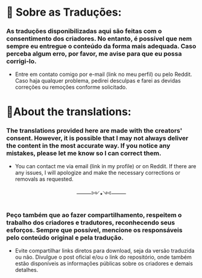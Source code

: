  # 📌 Sobre as Traduções:

 ### As traduções disponibilizadas aqui são feitas com o consentimento dos criadores. No entanto, é possível que nem sempre eu entregue o conteúdo da forma mais adequada. Caso perceba algum erro, por favor, me avise para que eu possa corrigi-lo.
- Entre em contato comigo por e-mail (link no meu perfil) ou pelo Reddit. Caso haja qualquer problema, pedirei desculpas e farei as devidas correções ou remoções conforme solicitado.

 # 📌About the translations:

 ### The translations provided here are made with the creators' consent. However, it is possible that I may not always deliver the content in the most accurate way. If you notice any mistakes, please let me know so I can correct them.
- You can contact me via email (link in my profile) or on Reddit. If there are any issues, I will apologize and make the necessary corrections or removals as requested.

<p align="center">⸻༻⭑༺⸻</p>

 ### Peço também que ao fazer compartilhamento, respeitem o trabalho dos criadores e tradutores, reconhecendo seus esforços. Sempre que possível, mencione os responsáveis pelo conteúdo original e pela tradução.
- Evite compartilhar links diretos para download, seja da versão traduzida ou não. Divulgue o post oficial e/ou o link do repositório, onde também estão disponíveis as informações públicas sobre os criadores e demais detalhes.
 
